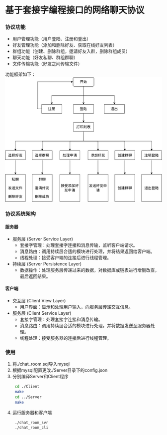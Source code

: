# 基于套接字编程接口的网络聊天协议


### 协议功能

- 用户管理功能（用户登陆、注册和登出）
- 好友管理功能（添加和删除好友、获取在线好友列表）
- 群组功能（创建、删除群组，邀请好友入群，删除群组成员）
- 聊天功能（好友私聊、群组群聊）
- 文件传输功能（好友之间传输文件）

功能框架如下：
![功能框架](image/功能框架.png) 

### 协议系统架构
#### 服务器
- 服务层 (Server Service Layer)
  - 套接字管理：处理套接字连接和消息传输，监听客户端请求。
  - 消息路由：调用持续层合适的模块进行处理，并将结果返回给客户端。
  - 线程处理：接受客户端的连接后进行线程管理。
- 持续层 (Server Persistence Layer)
  - 数据操作：处理服务层传递过来的数据，对数据库或链表进行增删改查，最后返回结果。
  
#### 客户端
- 交互层 (Client View Layer)
  - 用户界面：显示和处理用户输入，向服务层传递交互信息。
- 服务层 (Client Service Layer)
  - 套接字管理：处理套接字连接和消息传输。
  - 消息路由：调用持续层合适的模块进行处理，并将数据发送至服务器处理。
  - 线程处理：接受服务器的连接后进行线程管理。

### 使用
1. 将./chat_room.sql导入mysql
2. 根据mysql配置更改./Server目录下的config.json
3. 分别编译Server和Client程序
   ```bash
	cd ./Client
	make
	cd ../Server
	make
   ```
4. 运行服务器和客户端
   ```bash
	./chat_room_svr
	./chat_room_cli
   ```


